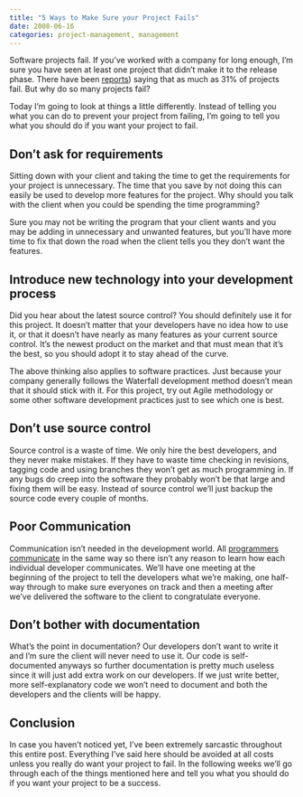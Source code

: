 ```yaml
---
title: "5 Ways to Make Sure your Project Fails"
date: 2008-06-16
categories: project-management, management
---
```


Software projects fail. If you’ve worked with a company for long enough, I’m sure you have seen at least one project that didn’t make it to the release phase. There have been [reports](https://web.archive.org/web/20080706041841/http://www.it-cortex.com/Stat_Failure_Rate.htm#The%20Chaos%20Report%20(1995))) saying that as much as 31% of projects fail. But why do so many projects fail?

Today I’m going to look at things a little differently. Instead of telling you what you can do to prevent your project from failing, I’m going to tell you what you should do if you want your project to fail.

## Don’t ask for requirements
Sitting down with your client and taking the time to get the requirements for your project is unnecessary. The time that you save by not doing this can easily be used to develop more features for the project. Why should you talk with the client when you could be spending the time programming?

Sure you may not be writing the program that your client wants and you may be adding in unnecessary and unwanted features, but you’ll have more time to fix that down the road when the client tells you they don’t want the features.
## Introduce new technology into your development process
Did you hear about the latest source control? You should definitely use it for this project. It doesn’t matter that your developers have no idea how to use it, or that it doesn’t have nearly as many features as your current source control. It’s the newest product on the market and that must mean that it’s the best, so you should adopt it to stay ahead of the curve.

The above thinking also applies to software practices. Just because your company generally follows the Waterfall development method doesn’t mean that it should stick with it. For this project, try out Agile methodology or some other software development practices just to see which one is best.
## Don’t use source control
Source control is a waste of time. We only hire the best developers, and they never make mistakes. If they have to waste time checking in revisions, tagging code and using branches they won’t get as much programming in. If any bugs do creep into the software they probably won’t be that large and fixing them will be easy. Instead of source control we’ll just backup the source code every couple of months.
## Poor Communication
Communication isn’t needed in the development world. All [programmers communicate](https://web.archive.org/web/20080706172434/http://devjargon.com/management/kicking-and-screaming/) in the same way so there isn’t any reason to learn how each individual developer communicates. We’ll have one meeting at the beginning of the project to tell the developers what we’re making, one half-way through to make sure everyones on track and then a meeting after we’ve delivered the software to the client to congratulate everyone.
## Don’t bother with documentation
What’s the point in documentation? Our developers don’t want to write it and I’m sure the client will never need to use it. Our code is self-documented anyways so further documentation is pretty much useless since it will just add extra work on our developers. If we just write better, more self-explanatory code we won’t need to document and both the developers and the clients will be happy.
## Conclusion
In case you haven’t noticed yet, I’ve been extremely sarcastic throughout this entire post. Everything I’ve said here should be avoided at all costs unless you really do want your project to fail. In the following weeks we’ll go through each of the things mentioned here and tell you what you should do if you want your project to be a success.
